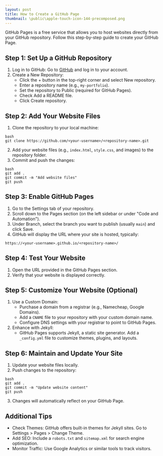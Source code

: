 ```yaml
---
layout: post
title: How to Create a GitHub Page
thumbnail: \public\apple-touch-icon-144-precomposed.png
---
```


GitHub Pages is a free service that allows you to host websites directly from your GitHub repository. Follow this step-by-step guide to create your GitHub Page.

## Step 1: Set Up a GitHub Repository
1. Log in to GitHub: Go to [GitHub](https://github.com/) and log in to your account.
2. Create a New Repository:
    * Click the + button in the top-right corner and select New repository.
    * Enter a repository name (e.g., `my-portfolio`).
    * Set the repository to Public (required for GitHub Pages).
    * Check Add a README file.
    * Click Create repository.

## Step 2: Add Your Website Files
1. Clone the repository to your local machine:
```
bash
git clone https://github.com/<your-username>/<repository-name>.git
```
2. Add your website files (e.g., `index.html`, `style.css`, and images) to the repository folder.
3. Commit and push the changes:
```
bash
git add .
git commit -m "Add website files"
git push
```

## Step 3: Enable GitHub Pages
1. Go to the Settings tab of your repository.
2. Scroll down to the Pages section (on the left sidebar or under "Code and Automation").
3. Under Branch, select the branch you want to publish (usually `main`) and click Save.
4. GitHub will display the URL where your site is hosted, typically:
```
https://<your-username>.github.io/<repository-name>/
```

## Step 4: Test Your Website
1. Open the URL provided in the GitHub Pages section.
2. Verify that your website is displayed correctly.

## Step 5: Customize Your Website (Optional)
1. Use a Custom Domain:
    * Purchase a domain from a registrar (e.g., Namecheap, Google Domains).
    * Add a `CNAME` file to your repository with your custom domain name.
    * Configure DNS settings with your registrar to point to GitHub Pages.
2. Enhance with Jekyll:
    * GitHub Pages supports Jekyll, a static site generator. Add a `_config.yml` file to customize themes, plugins, and layouts.

## Step 6: Maintain and Update Your Site
1. Update your website files locally.
2. Push changes to the repository:
```
bash
git add .
git commit -m "Update website content"
git push
```
3. Changes will automatically reflect on your GitHub Page.

## Additional Tips
* Check Themes: GitHub offers built-in themes for Jekyll sites. Go to Settings > Pages > Change Theme.
* Add SEO: Include a `robots.txt` and `sitemap.xml` for search engine optimization.
* Monitor Traffic: Use Google Analytics or similar tools to track visitors.
